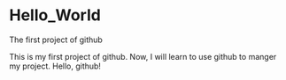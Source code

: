 # Hello_World
The first project of github

This is my first project of github.
Now, I will learn to use github to manger my project.
Hello, github!

